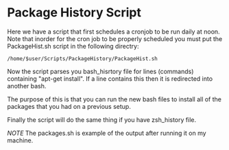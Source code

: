 # Package History Script

Here we have a script that first schedules a cronjob to be run daily at noon. Note that inorder for the cron job to be properly scheduled you must put the PackageHist.sh script in the following directry:

	/home/$user/Scripts/PackageHistory/PackageHist.sh

Now the script parses you bash_hisrtory file for lines (commands) containing "apt-get install". If a line contains this then it is redirected into another bash.

The purpose of this is that you can run the new bash files to install all of the packages that you had on a previous setup. 

Finally the script will do the same thing if you have zsh_history file.

*NOTE*
The packages.sh is example of the output after running it on my machine.
	
